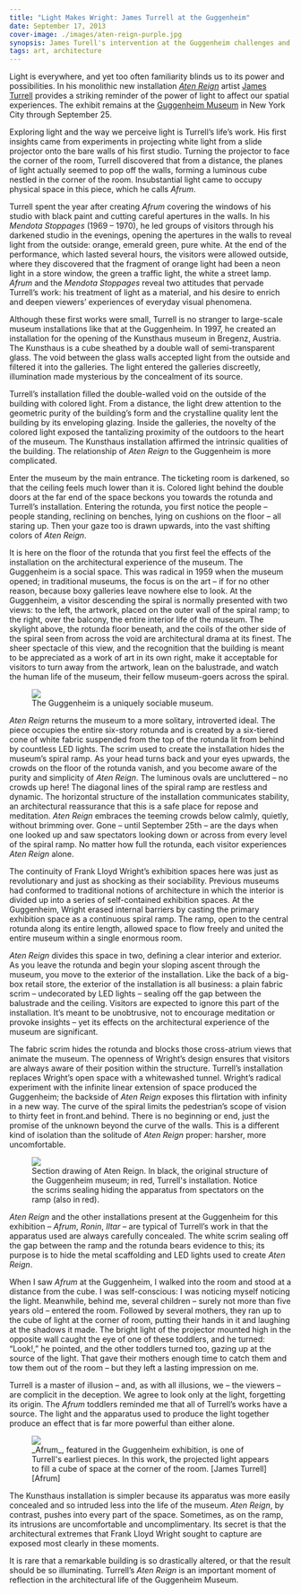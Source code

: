 ```yaml
---
title: "Light Makes Wright: James Turrell at the Guggenheim"
date: September 17, 2013
cover-image: ./images/aten-reign-purple.jpg 
synopsis: James Turell's intervention at the Guggenheim challenges and accentuates the most radical aspects of Frank Lloyd Wright's design. 
tags: art, architecture
---
```


[James Turrell]: http://jamesturrell.com/
[Aten Reign]: http://web.guggenheim.org/exhibitions/turrell/
[Guggenheim Museum]: http://www.guggenheim.org/
[Afrum]: http://jamesturrell.com/work/afrum-white/

Light is everywhere, and yet too often familiarity blinds us to its power and possibilities.  In his monolithic new installation _[Aten Reign][]_ artist [James Turrell][] provides a striking reminder of the power of light to affect our spatial experiences.  The exhibit remains at the [Guggenheim Museum][] in New York City through September 25.

Exploring light and the way we perceive light is Turrell’s life’s work.  His first insights came from experiments in projecting white light from a slide projector onto the bare walls of his first studio.  Turning the projector to face the corner of the room, Turrell discovered that from a distance, the planes of light actually seemed to pop off the walls, forming a luminous cube nestled in the corner of the room.  Insubstantial light came to occupy physical space in this piece, which he calls _Afrum_.

Turrell spent the year after creating _Afrum_ covering the windows of his studio with black paint and cutting careful apertures in the walls.  In his _Mendota Stoppages_ (1969 – 1970), he led groups of visitors through his darkened studio in the evenings, opening the apertures in the walls to reveal light from the outside: orange, emerald green, pure white.  At the end of the performance, which lasted several hours, the visitors were allowed outside, where they discovered that the fragment of orange light had been a neon light in a store window, the green a traffic light, the white a street lamp.  _Afrum_ and the _Mendota Stoppages_ reveal two attitudes that pervade Turrell’s work: his treatment of light as a material, and his desire to enrich and deepen viewers’ experiences of everyday visual phenomena.

Although these first works were small, Turrell is no stranger to large-scale museum installations like that at the Guggenheim.  In 1997, he created an installation for the opening of the Kunsthaus museum in Bregenz, Austria.  The Kunsthaus is a cube sheathed by a double wall of semi-transparent glass.  The void between the glass walls accepted light from the outside and filtered it into the galleries.  The light entered the galleries discreetly, illumination made mysterious by the concealment of its source.

Turrell’s installation filled the double-walled void on the outside of the building with colored light.  From a distance, the light drew attention to the geometric purity of the building’s form and the crystalline quality lent the building by its enveloping glazing.  Inside the galleries, the novelty of the colored light exposed the tantalizing proximity of the outdoors to the heart of the museum.  The Kunsthaus installation affirmed the intrinsic qualities of the building.  The relationship of _Aten Reign_ to the Guggenheim is more complicated.

Enter the museum by the main entrance. The ticketing room is darkened, so that the ceiling feels much lower than it is.  Colored light behind the double doors at the far end of the space beckons you towards the rotunda and Turrell’s installation.  Entering the rotunda, you first notice the people – people standing, reclining on benches, lying on cushions on the floor – all staring up.  Then your gaze too is drawn upwards, into the vast shifting colors of _Aten Reign_.

It is here on the floor of the rotunda that you first feel the effects of the installation on the architectural experience of the museum.  The Guggenheim is a social space.  This was radical in 1959 when the museum opened; in traditional museums, the focus is on the art – if for no other reason, because boxy galleries leave nowhere else to look.  At the Guggenheim, a visitor descending the spiral is normally presented with two views: to the left, the artwork, placed on the outer wall of the spiral ramp; to the right, over the balcony, the entire interior life of the museum.  The skylight above, the rotunda floor beneath, and the coils of the other side of the spiral seen from across the void are architectural drama at its finest.  The sheer spectacle of this view, and the recognition that the building is meant to be appreciated as a work of art in its own right, make it acceptable for visitors to turn away from the artwork, lean on the balustrade, and watch the human life of the museum, their fellow museum-goers across the spiral.

<figure>
<img src="./images/guggenheim-interior.jpg"></img>
<figcaption>The Guggenheim is a uniquely sociable museum.</figcaption>
</figure>

_Aten Reign_ returns the museum to a more solitary, introverted ideal.  The piece occupies the entire six-story rotunda and is created  by a six-tiered cone of white fabric suspended from the top of the rotunda lit from behind by countless LED lights.  The scrim used to create the installation hides the museum’s spiral ramp.  As your head turns back and your eyes upwards, the crowds on the floor of the rotunda vanish, and you become aware of the purity and simplicity of _Aten Reign_.  The luminous ovals are uncluttered – no crowds up here!  The diagonal lines of the spiral ramp are restless and dynamic.  The horizontal structure of the installation communicates stability, an architectural reassurance that this is a safe place for repose and meditation.  _Aten Reign_ embraces the teeming crowds below calmly, quietly, without brimming over.  Gone – until September 25th – are the days when one looked up and saw spectators looking down or across from every level of the spiral ramp.  No matter how full the rotunda, each visitor experiences _Aten Reign_ alone.

The continuity of Frank Lloyd Wright’s exhibition spaces here was just as revolutionary and just as shocking as their sociability.  Previous museums had conformed to traditional notions of architecture in which the interior is divided up into a series of self-contained exhibition spaces.  At the Guggenheim, Wright erased internal barriers by casting the primary exhibition space as a continuous spiral ramp.  The ramp, open to the central rotunda along its entire length, allowed space to flow freely and united the entire museum within a single enormous room.

_Aten Reign_ divides this space in two, defining a clear interior and exterior.   As you leave the rotunda and begin your sloping ascent through the museum, you move to the exterior of the installation.  Like the back of a big-box retail store, the exterior of the installation is all business: a plain fabric scrim – undecorated by LED lights – sealing off the gap between the balustrade and the ceiling. Visitors are expected to ignore this part of the installation.  It’s meant to be unobtrusive, not to encourage meditation or provoke insights – yet its effects on the architectural experience of the museum are significant.

The fabric scrim hides the rotunda and blocks those cross-atrium views that animate the museum.  The openness of Wright’s design ensures that visitors are always aware of their position within the structure.  Turrell’s installation replaces Wright’s open space with a whitewashed tunnel.  Wright’s radical experiment with the infinite linear extension of space produced the Guggenheim; the backside of _Aten Reign_ exposes this flirtation with infinity in a new way. The curve of the spiral limits the pedestrian’s scope of vision to thirty feet in front.and behind. There is no beginning or end, just the promise of the unknown beyond the curve of the walls.  This is a different kind of isolation than the solitude of _Aten Reign_ proper: harsher, more uncomfortable.

<figure>
<img src="./images/aten-reign-guggenheim-section.jpg"></img>
<figcaption>Section drawing of Aten Reign. In black, the original structure of the Guggenheim museum; in red, Turrell's installation. Notice the scrims sealing hiding the apparatus from spectators on the ramp (also in red).</figcaption>
</figure>

_Aten Reign_ and the other installations present at the Guggenheim for this exhibition – _Afrum_, _Ronin_, _Iltar_ – are typical of Turrell’s work in that the apparatus used are always carefully concealed.  The white scrim sealing off the gap between the ramp and the rotunda bears evidence to this; its purpose is to hide the metal scaffolding and LED lights used to create _Aten Reign_.

When I saw _Afrum_ at the Guggenheim, I walked into the room and stood at a distance from the cube.  I was self-conscious: I was noticing myself noticing the light.  Meanwhile, behind me, several children – surely not more than five years old – entered the room.  Followed by several mothers, they ran up to the cube of light at the corner of room, putting their hands in it and laughing at the shadows it made.  The bright light of the projector mounted high in the opposite wall caught the eye of one of these toddlers, and he turned: “Look!,” he pointed, and the other toddlers turned too, gazing up at the source of the light.  That gave their mothers enough time to catch them and tow them out of the room – but they left a lasting impression on me.

Turrell is a master of illusion – and, as with all illusions, we – the viewers – are complicit in the deception.  We agree to look only at the light, forgetting its origin.  The _Afrum_ toddlers reminded me that all of Turrell’s works have a source.  The light and the apparatus used to produce the light together produce an effect that is far more powerful than either alone.

<figure>
<img src="./images/afrum.jpg"></img>
<figcaption>_Afrum_, featured in the Guggenheim exhibition, is one of Turrell's earliest pieces. In this work, the projected light appears to fill a cube of space at the corner of the room. [James Turrell][Afrum]</figcaption>
</figure>

The Kunsthaus installation is simpler because its apparatus was more easily concealed and so intruded less into the life of the museum.  _Aten Reign_, by contrast, pushes into every part of the space. Sometimes, as on the ramp, its intrusions are uncomfortable and uncomplimentary.  Its secret is that the architectural extremes that Frank Lloyd Wright sought to capture are exposed most clearly in these moments.

It is rare that a remarkable building is so drastically altered, or that the result should be so illuminating.  Turrell’s _Aten Reign_ is an important moment of reflection in the architectural life of the Guggenheim Museum.
